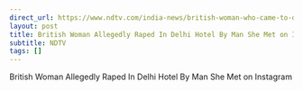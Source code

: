 ```yaml
---
direct_url: https://www.ndtv.com/india-news/british-woman-who-came-to-delhi-to-meet-instagram-friend-raped-by-him-7913341
layout: post
title: British Woman Allegedly Raped In Delhi Hotel By Man She Met on Instagram
subtitle: NDTV
tags: []
---
```


British Woman Allegedly Raped In Delhi Hotel By Man She Met on Instagram
